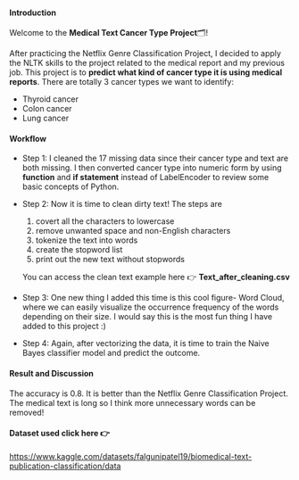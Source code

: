 #### Introduction
Welcome to the **Medical Text Cancer Type Project**🗂️!

After practicing the Netflix Genre Classification Project, I decided to apply the NLTK skills to the project related to the medical report and my previous job. This project is to **predict what kind of cancer type it is using medical reports**. There are totally 3 cancer types we want to identify:
- Thyroid cancer
- Colon cancer
- Lung cancer


#### Workflow
- Step 1: I cleaned the 17 missing data since their cancer type and text are both missing. I then converted cancer type into numeric form by using **function** and **if statement** instead of LabelEncoder to review some basic concepts of Python.

- Step 2: Now it is time to clean dirty text! The steps are
  1. covert all the characters to lowercase
  2. remove unwanted space and non-English characters
  3. tokenize the text into words
  4. create the stopword list
  5. print out the new text without stopwords
  
  You can access the clean text example here 👉 **Text_after_cleaning.csv**


- Step 3: One new thing I added this time is this cool figure- Word Cloud, where we can easily visualize the occurrence frequency of the words depending on their size. I would say this is the most fun thing I have added to this project :)
  
- Step 4: Again, after vectorizing the data, it is time to train the Naive Bayes classifier model and predict the outcome.


#### Result and Discussion
The accuracy is 0.8. It is better than the Netflix Genre Classification Project. The medical text is long so I think more unnecessary words can be removed!


#### Dataset used click here 👉
https://www.kaggle.com/datasets/falgunipatel19/biomedical-text-publication-classification/data
